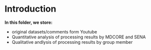 # Introduction

  **In this folder, we store:**
  
  * original datasets/comments form Youtube 
  * Quantitative analysis of processing results by MDCORE and SENA
  * Qualitative andlysis of processing results by group member
